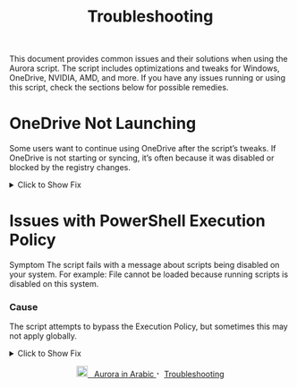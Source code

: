 
<p align="center">

<h1 align="center">Troubleshooting</h1>

<br>




This document provides common issues and their solutions when using the Aurora script. The script includes optimizations and tweaks for Windows, OneDrive, NVIDIA, AMD, and more. If you have any issues running or using this script, check the sections below for possible remedies.

# OneDrive Not Launching
Some users want to continue using OneDrive after the script’s tweaks. If OneDrive is not starting or syncing, it’s often because it was disabled or blocked by the registry changes.
<details>
<summary>Click to Show Fix</summary>
You need to Enable OneDrive and User Sync
Right-click on Start and open Windows PowerShell (or Terminal) as Admin.

Run:

```cmd
reg.exe add "HKLM\SOFTWARE\Policies\Microsoft\OneDrive" /v KFMBlockOptIn /t REG_DWORD /d 0 /f
reg.exe add "HKLM\SOFTWARE\Policies\Microsoft\Windows\OneDrive" /v DisableFileSyncNGSC /t REG_DWORD /d 0 /f
reg.exe add "HKEY_CURRENT_USER\SOFTWARE\Microsoft\Windows\CurrentVersion\Privacy" /v SettingSyncEnabled /t REG_DWORD /d 1 /f
```
Close PowerShell and restart your PC
</details>

#  Issues with PowerShell Execution Policy
Symptom
The script fails with a message about scripts being disabled on your system.
For example: File cannot be loaded because running scripts is disabled on this system.

### Cause
The script attempts to bypass the Execution Policy, but sometimes this may not apply globally.
<details>
<summary>Click to Show Fix</summary>
Fix
Open Windows PowerShell as Administrator.

Run:
```PowerShell
Set-ExecutionPolicy Bypass -Scope LocalMachine -Force
```
Close PowerShell and re-run the Aurora script as administrator.
</details>
<p align="center">
<a href="https://github.com/IBRHUB/Aurora/blob/main/Troubleshooting.ar.md">
<img src="https://upload.wikimedia.org/wikipedia/commons/0/0d/Flag_of_Saudi_Arabia.svg" alt="Saudi Flag" width="20" height="20"> &nbsp; Aurora in Arabic
</a>
⠂ 
<a href="https://github.com/IBRHUB/Aurora/blob/main/Troubleshooting">Troubleshooting</a>
</p>
</p>

<br>
